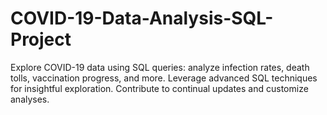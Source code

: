 # COVID-19-Data-Analysis-SQL-Project
Explore COVID-19 data using SQL queries: analyze infection rates, death tolls, vaccination progress, and more. Leverage advanced SQL techniques for insightful exploration. Contribute to continual updates and customize analyses. 
